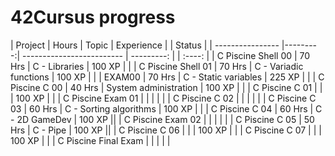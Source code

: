 <!-- # 42Cursus progress


| Project          | Hours    | Topic                     | Experience | Status |
| ---------------- |---------:| ------------------------- | ---------: | ----:  |
| libft            | 70 Hrs   | C - Libraries             | 462 XP     | [![himejjad's 42 Libft Score](https://badge42.vercel.app/api/v2/clg1la94r000608kvte3cis6r/project/2822815)](https://github.com/JaeSeoKim/badge42)               |
| 🌀🌀🌀            |          |                           |            |              |  |
| ft_printf        | 70 Hrs   | C - Variadic functions    | 882 XP     | [![himejjad's 42 ft_printf Score](https://badge42.vercel.app/api/v2/clg1la94r000608kvte3cis6r/project/2883943)](https://github.com/JaeSeoKim/badge42)           |
| get_next_line    | 70 Hrs   | C - Static variables      | 882 XP     | [![himejjad's 42 get_next_line Score](https://badge42.vercel.app/api/v2/clg1la94r000608kvte3cis6r/project/2891236)](https://github.com/JaeSeoKim/badge42)       |
| born2beroot      | 40 Hrs   | System administration     | 577 XP     | [![himejjad's 42 Born2beroot Score](https://badge42.vercel.app/api/v2/clg1la94r000608kvte3cis6r/project/2904422)](https://github.com/JaeSeoKim/badge42)              |
| 🌀🌀🌀            |          |                           |            |              | |
| Exam rank 2  🚩  |          |                           |            | [![himejjad's 42 Exam Rank 02 Score](https://badge42.vercel.app/api/v2/clg1la94r000608kvte3cis6r/project/2939814)](https://github.com/JaeSeoKim/badge42)      |
| so_long          | 60 Hrs   | C - 2D GameDev            | 1000 XP    | [![himejjad's 42 so_long Score](https://badge42.vercel.app/api/v2/clg1la94r000608kvte3cis6r/project/2945207)](https://github.com/JaeSeoKim/badge42)              |
| minitalk           | 50 Hrs   | C - signals             | 1142 XP    | [![himejjad's 42 minitalk Score](https://badge42.vercel.app/api/v2/clg1la94r000608kvte3cis6r/project/2939850)](https://github.com/JaeSeoKim/badge42)              |
| push_swap        | 60 Hrs   | C - Sorting algorithms    |    0XP     | [![himejjad's 42 push_swap Score](https://badge42.vercel.app/api/v2/clg1la94r000608kvte3cis6r/project/3018646)](https://github.com/JaeSeoKim/badge42)              |
| 🌀🌀🌀            |          |                           |            |               | | 
| Exam rank 3  🚩  |          |                           |            | In progress🔄    | | -->

# 42Cursus progress


| Project          | Hours    | Topic  | Experience | | Status |
| ---------------- |---------:| -------------------------   | ---------: | | :----: |
|  C Piscine Shell 00  | 70 Hrs   | C - Libraries              | 100 XP     | |
|   C Piscine Shell 01 | 70 Hrs   | C - Variadic functions     | 100 XP     |   |
|  EXAM00  | 70 Hrs   | C - Static variables      |  225 XP      |   |
|  C Piscine C 00  | 40 Hrs   | System administration         | 100 XP     |   |
|  C Piscine C 01   |          |                               |  100 XP          |        |
|   C Piscine Exam 01  |          |                            |            |        |
|  C Piscine C 02 |          |                                |            |   |
|  C Piscine C 03  | 60 Hrs   | C - Sorting algorithms        | 100 XP    |   |
|  C Piscine C 04  | 60 Hrs   | C - 2D GameDev                | 100 XP    ||
|   C Piscine Exam 02  |          |                            |            |        |
|  C Piscine C 05  | 50 Hrs   | C - Pipe                     | 100 XP    ||
|   C Piscine C 06  |          |                               |  100 XP          |        |
|   C Piscine C 07  |          |                              |   100 XP         |        |
|   C Piscine Final Exam  |          |                            |            |        |

